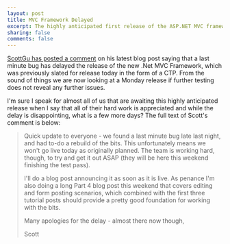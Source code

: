 ```yaml
--- 
layout: post
title: MVC Framework Delayed
excerpt: The highly anticipated first release of the ASP.NET MVC framework has been delayed.
sharing: false
comments: false
---
```


[ScottGu has posted a comment](http://weblogs.asp.net/scottgu/archive/2007/12/06/asp-net-mvc-framework-part-3-passing-viewdata-from-controllers-to-views.aspx#5419863) on his latest blog post saying that a last minute bug has delayed the release of the new .Net MVC Framework, which was previously slated for release today in the form of a CTP. From the sound of things we are now looking at a Monday release if further testing does not reveal any further issues. 

I'm sure I speak for almost all of us that are awaiting this highly anticipated release when I say that all of their hard work is appreciated and while the delay is disappointing, what is a few more days? The full text of Scott's comment is below: 

<blockquote>

Quick update to everyone - we found a last minute bug late last night, and had to-do a rebuild of the bits. This unfortunately means we won't go live today as originally planned. The team is working hard, though, to try and get it out ASAP (they will be here this weekend finishing the test pass).

I'll do a blog post announcing it as soon as it is live. As penance I'm also doing a long Part 4 blog post this weekend that covers editing and form posting scenarios, which combined with the first three tutorial posts should provide a pretty good foundation for working with the bits.

Many apologies for the delay - almost there now though,

Scott
</blockquote>